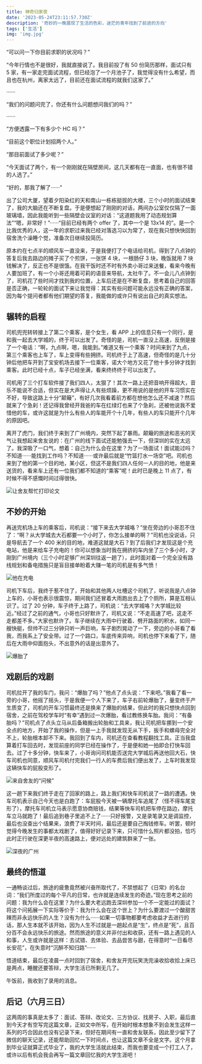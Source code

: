 ```yaml
---
title: 神奇归家夜
date: '2023-05-24T23:11:57.730Z'
description: '奇妙的一晚展现了生活的色彩，迷茫的青年找到了前进的方向'
tags: ['生活']
img: 'img.jpg'
---
```


“可以问一下你目前求职的状况吗？”

“今年行情也不是很好，我就直接说了。我目前投了有 50 份简历那样，面试只有 5 家，有一家走完面试流程，但已经泡了一个月池子了，我觉得没有什么希望，而且也在杭州，离家太远了，目前还在面试流程的就我们这家了。”

······

“我们的问题问完了，你还有什么问题想问我们的吗？”

······

“方便透露一下有多少个 HC 吗？”

“目前这个职位计划招两个人。”

“那目前面试了多少呢？”

“今天面试了两个，有一个刚刚就在隔壁房间，这几天都有在一直面，也有很不错的人选了。”

“好的，那我了解了······”

出了公司大厦，望着夕阳染红的天和南山一栋栋挺拔的大楼，三个小时的面试结束了，我的大脑还在不断复盘。于是便想起了刚刚的对话，两间办公室仅仅隔了一面玻璃墙，因此我能听到一些隔壁会议室的对话：“这道题我用了动态规划算法”“嗯，非常好！”······“目前已经有两个 offer 了，其中一个是 13x14 的”。是一个比我优秀的人，这一年的求职过来我已经对落选习以为常了，现在我只想快快回到宿舍洗个澡睡个觉，准备次日继续投简历。

原本约在七点半的顺风车一直没来，于是我便打了个电话给司机，得到了八点钟的答复后我去路边的摊子买了个煎饼，一张饼 4 块，一根肠仔 3 块，晚饭就用 7 块钱解决了，反正也不是很饿。在我干饭时还不时有外卖小哥过来送餐，看来今晚有人要加班了，有一个小哥还用着可莉的语音来导航，太社牛了。不一会儿八点钟到了，司机花了些时间才找到我的位置，上车后还是在不断复盘，思考着自己的回答是否正确，一轮轮的面试下来让我觉得：其实有些问题可能永远没有正确的答案，因为每个提问者都有他们期望的答复，我能做的或许只有说出自己的真实想法。

## 辗转的启程

司机兜兜转转接上了第二个乘客，是个女生，看 APP 上的信息只有一个同行，是和我一起去大学城的，终于可以出发了。奇怪的是，司机一直没上高速，反倒是接了一个电话：“啊，九点啊，嗯，我能到。”难道又有一个乘客？时间来到了九点，第三个乘客也上车了，车上变得有些拥挤。司机终于上了高速，但奇怪的是几十分钟后他把车开到了宝安机场去接下一位乘客，诺大个地方又花了他十多分钟才找到乘客。此时已经十点，车子已经坐满，看来终终终于可以出发了。

司机用了三个打车软件接了我们四人，太狠了！其次一路上还把音响开得超大，音乐不能说不合适，但实在是大声得让人有些烦躁，更不用说的是他的开车习惯实在不好，导致这路上十分“颠簸”，有好几次我看着前方都在想他怎么还不减速？然后就来了个急刹！还记得我曾经开我爸的车在红绿灯也来了个急刹，还被他说我不爱惜他的车，或许这就是为什么有些人的车能开个十几年，有些人的车只能开个几年的原因吧。

离开了虎门，我们终于来到了广州境内，突然下起了暴雨。颠簸的旅途和恶劣的天气让我想起来舍友说的：在广州的线下面试还能勉强去一下，但深圳的实在太远了。我深吸了一口气，想着：自己为什么会在这里？为了一场面试！面试能过吗？不知道······能找到工作吗？不知道······或许最后就是“竹篮打水一场空”吧。司机也来到了他的第一个目的地，某小区，但这不是我们四人任何一人的目的地，他是来送货的，看来车上还有一位我们都不知道的“乘客”呢！此时已是晚上 11 点了，有时候不得不感慨时间过得很快。

![让舍友帮忙打印论文](ss01.png)

## 不妙的开始

再送完机场上车的乘客后，司机说：“接下来去大学城咯？”坐在旁边的小哥忍不住了：“啊？从大学城去大石都要一个小时了，你怎么接单的啊？”司机也没说话，只是导航去了一个 400 米的目的地，难道这就是大石？到了后我们才发现这是个充电站，他是来给车子充电的！你可以想象当时我在拥挤的车内坐了三个多小时，才刚到广州境内（三个小时足够广州深圳往返一趟了），此时面对着一个完全没有路线规划和备电措施只是盲目接单盼着大赚一笔的司机是有多气愤！

![他在充电](ss02.png)

司机下车后，我终于惹不住了，开始和其他两人吐槽这个司机了，听说我是八点钟上车的，小哥也表示很震惊，期间我们还冒着大雨跑出去上了个厕所，算是互相认识了。过了 20 分钟，车子终于上路了，司机说：“去大学城咯？大学城比较近。”经过了之前的通气，小哥也只好默许了，司机又说：“不走高速了吧，这走不走都差不多。”大家也默许了。车子继续在大雨中行驶着、劈开路面的积水，如同一艘快艇，但帅不过三分钟只听一声巨响，车子剧烈晃动了一下，旁边的小哥看了看我，而我系上了安全带。过了一个路口，车底传来异响，司机也停下来看了下，随后在大雨中仰面抱头，不出意外的话是出意外了。

![爆胎了](ss03.png)

## 戏剧后的戏剧

司机拉开了我的车门，我问：“爆胎了吗？”他点了点头说：“下来吧。”我看了看一旁的小哥，他摇了摇头，于是我便一个人下来了，车子右前轮爆胎了，量变终于产生质变了，司机的开车习惯最终还是换来了爆胎的结果，但此时的我只想快点回到宿舍，之前在驾校学车时“有幸”遇到过一次爆胎，看过教练换车胎。我问：“有备胎吗？”司机点了点头立马从后备箱搬出轮胎和工具来，我让司机把车挪到一个安全点的地方，开始了我的操作，但是一上手我就发现无从下手，扳手和螺母完全对不上，轮胎根本卸不下来。我回到了车内，司机还在查看教程翻找工具。正当我盘算着打车回去时，发现前座的同学已经在操作了，于是便和她一拍即合打快车回去。过了十多分钟，快车来了，小哥询问司机能否送完大学城后再送他回大石，快车司机也同意，顺风车司机付完我们一行人的车费后我们便出发了，上车时我发现这辆快车的屁股变形了。

![来自舍友的“问候”](ss04.png)

这一趟下来我们终于走在了回家的路上，路上我们和快车司机说了一路的遭遇。快车司机表示自己今天也是白跑了：车屁股今天被一辆摩托车追尾了（怪不得车尾变形了），摩托车司机立马表示愿意协商赔钱，结果等快车司机把车停在路边，摩托车立马就跑了！最后追到巷子里追不上了······只好报警，又是录笔录又是调监控，最后也没查出个结果来，浪费了半天时间，最后还是要自己掏钱修车。听罢，顿时觉得今晚发生的事都太戏剧了，值得好好记录下来，只可惜什么照片都没拍，恰巧此时正行驶在深更半夜的高速路上，便对远处的建筑群来了一张。

![深夜的广州](img.jpg)

## 最终的悟道

一通畅谈过后，旅途的疲惫竟然被兴奋所取代了，不禁想起了《日常》的名台词：“我们所度过的每个平凡的日常，也许就是连续发生的奇迹。”现在思考之前的问题：我为什么会在这里？为什么要大老远跑去深圳参加一个不一定能过的面试？将这个问拓展一下实际等价于：我为什么会在这个世上？为什么要渡过一个酸甜苦辣而非永远快乐的人生？没有为什么······如果一切事物都要考虑收益才去进行的话，那人生本就不该开始，因为人生不过就是一趟起点是“生”，终点是“死”，且百分百不会永远快乐的旅途。然而旅途的意义并非付出和收获，还有一路上遇见的人和事，人生或许就是这样：去试错、去体验、去品尝苦与甜，在得意时“一日看尽长安花”，在失意时“沉醉不知归路”······

悟道结束，最后在凌晨一点时回到了宿舍，和舍友开完玩笑洗完澡收拾收拾上床已是两点，睡醒还要答辩，大学生活已所剩无几了。

午饭前，我收到了录用的消息。

## 后记（六月三日）

这两周的事真是太多了：面试、答辩、改论文、三方协议、找房子、入职，最后直到今天才有空写完这篇文章，正如文中所写，在开始时根本想象不到会发生这样一系列的巧合因此也没有记录下来，但好在期间有一直和舍友联系，因此至少留下了微信的聊天记录，还能帮助回忆一下时间点，也让这篇文章不全是文字。这个月拿到毕业证就算正式毕业了，我的大学生活就此结束，而我也要变成一个打工人了，或许以后有机会我会再写一篇文章回忆我的大学生涯吧！
